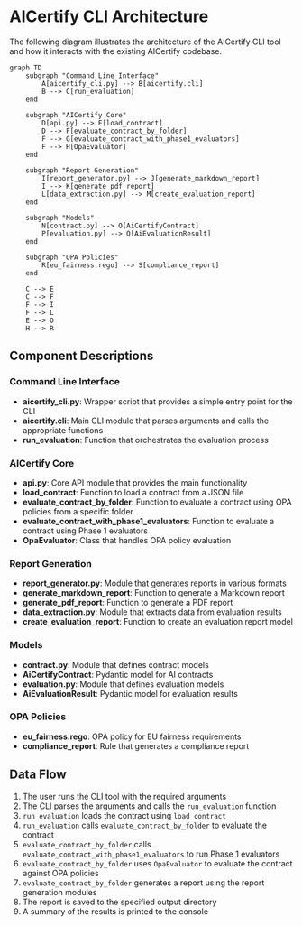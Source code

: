 # AICertify CLI Architecture

The following diagram illustrates the architecture of the AICertify CLI tool and how it interacts with the existing AICertify codebase.

```mermaid
graph TD
    subgraph "Command Line Interface"
        A[aicertify_cli.py] --> B[aicertify.cli]
        B --> C[run_evaluation]
    end

    subgraph "AICertify Core"
        D[api.py] --> E[load_contract]
        D --> F[evaluate_contract_by_folder]
        F --> G[evaluate_contract_with_phase1_evaluators]
        F --> H[OpaEvaluator]
    end

    subgraph "Report Generation"
        I[report_generator.py] --> J[generate_markdown_report]
        I --> K[generate_pdf_report]
        L[data_extraction.py] --> M[create_evaluation_report]
    end

    subgraph "Models"
        N[contract.py] --> O[AiCertifyContract]
        P[evaluation.py] --> Q[AiEvaluationResult]
    end

    subgraph "OPA Policies"
        R[eu_fairness.rego] --> S[compliance_report]
    end

    C --> E
    C --> F
    F --> I
    F --> L
    E --> O
    H --> R
```

## Component Descriptions

### Command Line Interface
- **aicertify_cli.py**: Wrapper script that provides a simple entry point for the CLI
- **aicertify.cli**: Main CLI module that parses arguments and calls the appropriate functions
- **run_evaluation**: Function that orchestrates the evaluation process

### AICertify Core
- **api.py**: Core API module that provides the main functionality
- **load_contract**: Function to load a contract from a JSON file
- **evaluate_contract_by_folder**: Function to evaluate a contract using OPA policies from a specific folder
- **evaluate_contract_with_phase1_evaluators**: Function to evaluate a contract using Phase 1 evaluators
- **OpaEvaluator**: Class that handles OPA policy evaluation

### Report Generation
- **report_generator.py**: Module that generates reports in various formats
- **generate_markdown_report**: Function to generate a Markdown report
- **generate_pdf_report**: Function to generate a PDF report
- **data_extraction.py**: Module that extracts data from evaluation results
- **create_evaluation_report**: Function to create an evaluation report model

### Models
- **contract.py**: Module that defines contract models
- **AiCertifyContract**: Pydantic model for AI contracts
- **evaluation.py**: Module that defines evaluation models
- **AiEvaluationResult**: Pydantic model for evaluation results

### OPA Policies
- **eu_fairness.rego**: OPA policy for EU fairness requirements
- **compliance_report**: Rule that generates a compliance report

## Data Flow

1. The user runs the CLI tool with the required arguments
2. The CLI parses the arguments and calls the `run_evaluation` function
3. `run_evaluation` loads the contract using `load_contract`
4. `run_evaluation` calls `evaluate_contract_by_folder` to evaluate the contract
5. `evaluate_contract_by_folder` calls `evaluate_contract_with_phase1_evaluators` to run Phase 1 evaluators
6. `evaluate_contract_by_folder` uses `OpaEvaluator` to evaluate the contract against OPA policies
7. `evaluate_contract_by_folder` generates a report using the report generation modules
8. The report is saved to the specified output directory
9. A summary of the results is printed to the console 